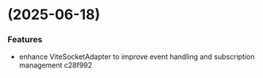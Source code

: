 #  (2025-06-18)


### Features

* enhance ViteSocketAdapter to improve event handling and subscription management c28f992




